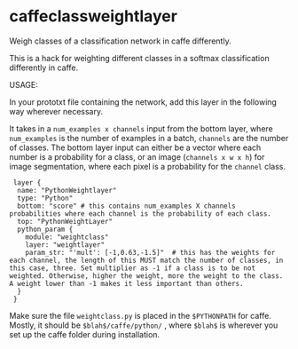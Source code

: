 # caffeclassweightlayer
Weigh classes of a classification network in caffe differently. 

This is a hack for weighting different classes in a softmax classification differently in caffe. 

USAGE:

In your prototxt file containing the network, add this layer in the following way wherever necessary. 

It takes in a ```num_examples x channels``` input from the bottom layer, where ```num_examples``` is the number of examples in a batch, ```channels``` are the number of classes. The bottom layer input can either be a vector where each number is a probability for a class,  or an image (```channels x w x h```) for image segmentation, where each pixel is a probability for the ```channel``` class.  

```
 layer {
  name: "PythonWeightlayer" 
  type: "Python" 
  bottom: "score" # this contains num_examples X channels probabilities where each channel is the probability of each class. 
  top: "PythonWeightLayer" 
  python_param { 
    module: "weightclass" 
    layer: "weightlayer" 
    param_str: "'mult': [-1,0.63,-1.5]"  # this has the weights for each channel, the length of this MUST match the number of classes, in this case, three. Set multiplier as -1 if a class is to be not weighted. Otherwise, higher the weight, more the weight to the class. A weight lower than -1 makes it less important than others. 
  }
 }
```

Make sure the file ```weightclass.py``` is placed in the ```$PYTHONPATH``` for caffe. Mostly, it should be ```$blah$/caffe/python/``` , where ```$blah$``` is wherever you set up the caffe folder during installation.
